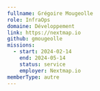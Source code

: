 ```yaml
---
fullname: Grégoire Mougeolle
role: InfraOps
domaine: Développement
link: https://nextmap.io
github: gmougeolle
missions:
  - start: 2024-02-14
    end: 2024-05-14
    status: service
    employer: Nextmap.io
memberType: autre
---
```


